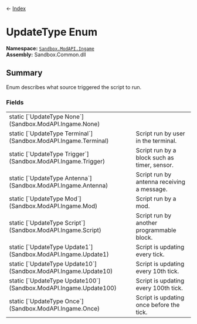 ← [Index](index)
# UpdateType Enum
**Namespace:** [`Sandbox.ModAPI.Ingame`](Sandbox.ModAPI.Ingame)  
**Assembly:** Sandbox.Common.dll  
## Summary
Enum describes what source triggered the script to run.
### Fields
<table style="width:100%;display:table">
<tr><td>static [`UpdateType None`](Sandbox.ModAPI.Ingame.None)</td><td></td></tr>
<tr><td>static [`UpdateType Terminal`](Sandbox.ModAPI.Ingame.Terminal)</td><td>Script run by user in the terminal.</td></tr>
<tr><td>static [`UpdateType Trigger`](Sandbox.ModAPI.Ingame.Trigger)</td><td>Script run by a block such as timer, sensor.</td></tr>
<tr><td>static [`UpdateType Antenna`](Sandbox.ModAPI.Ingame.Antenna)</td><td>Script run by antenna receiving a message.</td></tr>
<tr><td>static [`UpdateType Mod`](Sandbox.ModAPI.Ingame.Mod)</td><td>Script run by a mod.</td></tr>
<tr><td>static [`UpdateType Script`](Sandbox.ModAPI.Ingame.Script)</td><td>Script run by another programmable block.</td></tr>
<tr><td>static [`UpdateType Update1`](Sandbox.ModAPI.Ingame.Update1)</td><td>Script is updating every tick.</td></tr>
<tr><td>static [`UpdateType Update10`](Sandbox.ModAPI.Ingame.Update10)</td><td>Script is updating every 10th tick.</td></tr>
<tr><td>static [`UpdateType Update100`](Sandbox.ModAPI.Ingame.Update100)</td><td>Script is updating every 100th tick.</td></tr>
<tr><td>static [`UpdateType Once`](Sandbox.ModAPI.Ingame.Once)</td><td>Script is updating once before the tick.</td></tr>
</table>
